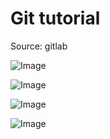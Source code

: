 # Git tutorial

Source: gitlab

![Image](https://scontent.fdad2-1.fna.fbcdn.net/v/t1.0-9/137027016_161707125732904_5256570949500661542_o.jpg?_nc_cat=101&ccb=2&_nc_sid=730e14&_nc_ohc=4_jlLcC_bqwAX9i4Hc5&_nc_ht=scontent.fdad2-1.fna&oh=fdf598e1372970f8371e204f650655f9&oe=603FF347)

![Image](https://scontent.fdad1-1.fna.fbcdn.net/v/t1.0-9/137254828_161707119066238_5249212655695508534_o.jpg?_nc_cat=106&ccb=2&_nc_sid=730e14&_nc_ohc=CaI0HAMZhWIAX-_KmMS&_nc_ht=scontent.fdad1-1.fna&oh=53d6df30853e248cc58b1fe95ff9b27f&oe=603FE8C3)

![Image](https://scontent.fdad2-1.fna.fbcdn.net/v/t1.0-9/137278716_161707169066233_2341138577543699113_o.jpg?_nc_cat=109&ccb=2&_nc_sid=730e14&_nc_ohc=DGtoMwZuxbUAX9bMIXh&_nc_ht=scontent.fdad2-1.fna&oh=4450b446cc61f4372f772b1bfc7d9db2&oe=603F0CEB)

![Image](https://scontent.fdad1-1.fna.fbcdn.net/v/t1.0-9/136432836_161707175732899_7769659578430889287_o.jpg?_nc_cat=100&ccb=2&_nc_sid=730e14&_nc_ohc=kUb-oeyv6VYAX-jgTVY&_nc_ht=scontent.fdad1-1.fna&oh=86e265ff89d9ee08ba3cafa001d416e3&oe=6042B388)
